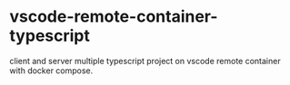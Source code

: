 # vscode-remote-container-typescript

client and server multiple typescript project on vscode remote container with docker compose.
